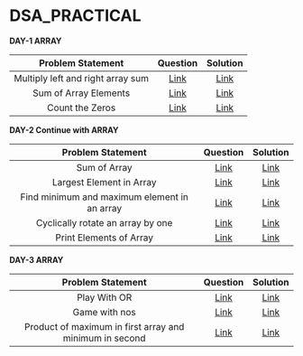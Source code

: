 # DSA_PRACTICAL
<b>DAY-1 ARRAY</b>
      
   | Problem Statement | Question  | Solution  |
| :---:   | :-: | :-: |
| Multiply left and right array sum  | <a href="https://practice.geeksforgeeks.org/problems/multiply-left-and-right-array-sum1555/1"> Link | <a href="https://github.com/Khushi1692/DSA_PRACTICAL/blob/main/array/multiply"> Link  |
| Sum of Array Elements | <a href="https://practice.geeksforgeeks.org/problems/sum-of-array-elements2502/1"> Link | <a href="https://github.com/Khushi1692/DSA_PRACTICAL/blob/main/array/sumElement"> Link  |
| Count the Zeros | <a href="https://practice.geeksforgeeks.org/problems/count-the-zeros2550/1"> Link | <a href="https://github.com/Khushi1692/DSA_PRACTICAL/blob/main/array/countZeroes"> Link  |

<b>DAY-2 Continue with ARRAY</b>
      
   | Problem Statement | Question  | Solution  |
| :---:   | :-: | :-: |
| Sum of Array  | <a href="https://practice.geeksforgeeks.org/problems/sum-of-array2326/1"> Link | <a href="https://github.com/Khushi1692/DSA_PRACTICAL/blob/main/array/sum.java"> Link  |
| Largest Element in Array | <a href="https://practice.geeksforgeeks.org/problems/largest-element-in-array4009/1"> Link | <a href="https://github.com/Khushi1692/DSA_PRACTICAL/blob/main/array/Compute.java"> Link  |
| Find minimum and maximum element in an array  | <a href="https://practice.geeksforgeeks.org/problems/find-minimum-and-maximum-element-in-an-array4428/1"> Link | <a href="https://github.com/Khushi1692/DSA_PRACTICAL/blob/main/array/MinMax.java"> Link  |
| Cyclically rotate an array by one | <a href="https://practice.geeksforgeeks.org/problems/cyclically-rotate-an-array-by-one2614/1"> Link | <a href="https://github.com/Khushi1692/DSA_PRACTICAL/blob/main/array/rotate.java"> Link  |
| Print Elements of Array | <a href="https://practice.geeksforgeeks.org/problems/print-elements-of-array4910/1"> Link | <a href="https://github.com/Khushi1692/DSA_PRACTICAL/blob/main/array/printArray.java"> Link  |

<b>DAY-3 ARRAY</b>
      
   | Problem Statement | Question  | Solution  |
| :---:   | :-: | :-: |
| Play With OR  | <a href="https://practice.geeksforgeeks.org/problems/play-with-or5515/1"> Link | <a href="https://github.com/Khushi1692/DSA_PRACTICAL/blob/main/array/playing_with_or.java"> Link  |
| Game with nos | <a href="https://practice.geeksforgeeks.org/problems/game-with-nos3123/1"> Link | <a href="https://github.com/Khushi1692/DSA_PRACTICAL/blob/main/array/game_with_nos.java"> Link  |
| Product of maximum in first array and minimum in second | <a href="https://practice.geeksforgeeks.org/problems/product-of-maximum-in-first-array-and-minimum-in-second3943/1"> Link | <a href="https://github.com/Khushi1692/DSA_PRACTICAL/blob/main/array/find_multiplication.java"> Link  |

